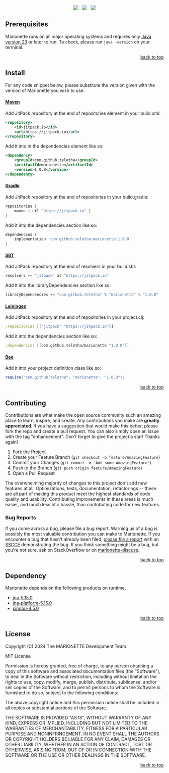 <p align="center">
    <a href="https://docs.oracle.com/en/java/javase/23/"><img src="https://img.shields.io/badge/Java-Release%2023-green"/></a>
    <span>&nbsp;</span>
    <a href="https://jitpack.io/#teletha/marionette"><img src="https://img.shields.io/jitpack/v/github/teletha/marionette?label=Repository&color=green"></a>
    <span>&nbsp;</span>
    <a href="https://teletha.github.io/marionette"><img src="https://img.shields.io/website.svg?down_color=red&down_message=CLOSE&label=Official%20Site&up_color=green&up_message=OPEN&url=https%3A%2F%2Fteletha.github.io%2Fmarionette"></a>
</p>







## Prerequisites
Marionette runs on all major operating systems and requires only [Java version 23](https://docs.oracle.com/en/java/javase/23/) or later to run.
To check, please run `java -version` on your terminal.
<p align="right"><a href="#top">back to top</a></p>

## Install
For any code snippet below, please substitute the version given with the version of Marionette you wish to use.
#### [Maven](https://maven.apache.org/)
Add JitPack repository at the end of repositories element in your build.xml:
```xml
<repository>
    <id>jitpack.io</id>
    <url>https://jitpack.io</url>
</repository>
```
Add it into in the dependencies element like so:
```xml
<dependency>
    <groupId>com.github.teletha</groupId>
    <artifactId>marionette</artifactId>
    <version>1.0.0</version>
</dependency>
```
#### [Gradle](https://gradle.org/)
Add JitPack repository at the end of repositories in your build.gradle:
```gradle
repositories {
    maven { url "https://jitpack.io" }
}
```
Add it into the dependencies section like so:
```gradle
dependencies {
    implementation 'com.github.teletha:marionette:1.0.0'
}
```
#### [SBT](https://www.scala-sbt.org/)
Add JitPack repository at the end of resolvers in your build.sbt:
```scala
resolvers += "jitpack" at "https://jitpack.io"
```
Add it into the libraryDependencies section like so:
```scala
libraryDependencies += "com.github.teletha" % "marionette" % "1.0.0"
```
#### [Leiningen](https://leiningen.org/)
Add JitPack repository at the end of repositories in your project.clj:
```clj
:repositories [["jitpack" "https://jitpack.io"]]
```
Add it into the dependencies section like so:
```clj
:dependencies [[com.github.teletha/marionette "1.0.0"]]
```
#### [Bee](https://teletha.github.io/bee)
Add it into your project definition class like so:
```java
require("com.github.teletha", "marionette", "1.0.0");
```
<p align="right"><a href="#top">back to top</a></p>


## Contributing
Contributions are what make the open source community such an amazing place to learn, inspire, and create. Any contributions you make are **greatly appreciated**.
If you have a suggestion that would make this better, please fork the repo and create a pull request. You can also simply open an issue with the tag "enhancement".
Don't forget to give the project a star! Thanks again!

1. Fork the Project
2. Create your Feature Branch (`git checkout -b feature/AmazingFeature`)
3. Commit your Changes (`git commit -m 'Add some AmazingFeature'`)
4. Push to the Branch (`git push origin feature/AmazingFeature`)
5. Open a Pull Request

The overwhelming majority of changes to this project don't add new features at all. Optimizations, tests, documentation, refactorings -- these are all part of making this product meet the highest standards of code quality and usability.
Contributing improvements in these areas is much easier, and much less of a hassle, than contributing code for new features.

### Bug Reports
If you come across a bug, please file a bug report. Warning us of a bug is possibly the most valuable contribution you can make to Marionette.
If you encounter a bug that hasn't already been filed, [please file a report](https://github.com/teletha/marionette/issues/new) with an [SSCCE](http://sscce.org/) demonstrating the bug.
If you think something might be a bug, but you're not sure, ask on StackOverflow or on [marionette-discuss](https://github.com/teletha/marionette/discussions).
<p align="right"><a href="#top">back to top</a></p>


## Dependency
Marionette depends on the following products on runtime.
* [jna-5.15.0](https://mvnrepository.com/artifact/net.java.dev.jna/jna/5.15.0)
* [jna-platform-5.15.0](https://mvnrepository.com/artifact/net.java.dev.jna/jna-platform/5.15.0)
* [sinobu-4.5.0](https://mvnrepository.com/artifact/com.github.teletha/sinobu/4.5.0)
<p align="right"><a href="#top">back to top</a></p>


## License
Copyright (C) 2024 The MARIONETTE Development Team

MIT License

Permission is hereby granted, free of charge, to any person obtaining a copy
of this software and associated documentation files (the "Software"), to deal
in the Software without restriction, including without limitation the rights
to use, copy, modify, merge, publish, distribute, sublicense, and/or sell
copies of the Software, and to permit persons to whom the Software is
furnished to do so, subject to the following conditions:

The above copyright notice and this permission notice shall be included in all
copies or substantial portions of the Software.

THE SOFTWARE IS PROVIDED "AS IS", WITHOUT WARRANTY OF ANY KIND, EXPRESS OR
IMPLIED, INCLUDING BUT NOT LIMITED TO THE WARRANTIES OF MERCHANTABILITY,
FITNESS FOR A PARTICULAR PURPOSE AND NONINFRINGEMENT. IN NO EVENT SHALL THE
AUTHORS OR COPYRIGHT HOLDERS BE LIABLE FOR ANY CLAIM, DAMAGES OR OTHER
LIABILITY, WHETHER IN AN ACTION OF CONTRACT, TORT OR OTHERWISE, ARISING FROM,
OUT OF OR IN CONNECTION WITH THE SOFTWARE OR THE USE OR OTHER DEALINGS IN THE
SOFTWARE.
<p align="right"><a href="#top">back to top</a></p>